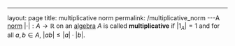 ---
 layout: page
 title: multiplicative norm
 permalink: /multiplicative_norm
---A [norm](https://defsmath.github.io/DefsMath/norm) $|\cdot | : A\to \mathbb R$ on an [algebra](https://defsmath.github.io/DefsMath/algebra_over_a_field) $A$ is called **multiplicative** if $|1_A| = 1$ and for all $a,b\in A$,  $|ab| \leq |a|\cdot |b|$.